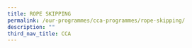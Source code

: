 ```yaml
---
title: ROPE SKIPPING
permalink: /our-programmes/cca-programmes/rope-skipping/
description: ""
third_nav_title: CCA
---
```

